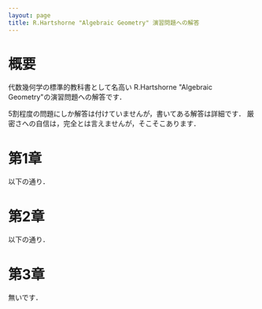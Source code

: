 ```yaml
---
layout: page
title: R.Hartshorne "Algebraic Geometry" 演習問題への解答
---
```


# 概要
代数幾何学の標準的教科書として名高い R.Hartshorne "Algebraic Geometry"の演習問題への解答です．

5割程度の問題にしか解答は付けていませんが，書いてある解答は詳細です．
厳密さへの自信は，完全とは言えませんが，そこそこあります．

# 第1章
以下の通り．

# 第2章
以下の通り．

# 第3章
無いです．
